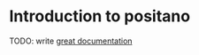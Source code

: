 # Introduction to positano

TODO: write [great documentation](http://jacobian.org/writing/what-to-write/)
